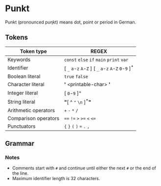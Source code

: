 # Punkt

Punkt (pronounced p&upsilon;&eta;kt) means dot, point or period in German.

## Tokens

|Token type|REGEX|
|----------|-----|
| Keywords | `const` `else` `if` `main` `print` `var` |
| Identifier |[ `_` `a`-`z`  `A`-`Z` ] [ `_` `a`-`z` `A`-`Z` `0`-`9` ]<sup>*</sup> |
| Boolean literal | `true` `false` |
| Character literal | **\'** \<printable-char\> **\'** | 
| Integer literal | [ `0`-`9` ]<sup>+</sup> |
| String literal | **\"**[ ^ `"` `\n` ]<sup>*</sup>**\"** |
| Arithmetic operators | `+` `-` `*` `/` |
| Comparison operators | `==` `!=` `>` `>=` `<` `<=` |
| Punctuators | `{` `}` `(` `)` `=` `.` `,` |

## Grammar

### Notes

* Comments start with `#` and continue until either the next `#` or the end of the line.
* Maximum identifier length is 32 characters.
